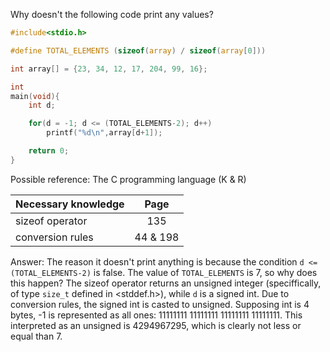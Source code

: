 Why doesn't the following code print any values?
```C
#include<stdio.h>

#define TOTAL_ELEMENTS (sizeof(array) / sizeof(array[0]))

int array[] = {23, 34, 12, 17, 204, 99, 16};

int 
main(void){
	int d;

	for(d = -1; d <= (TOTAL_ELEMENTS-2); d++)
		printf("%d\n",array[d+1]);

	return 0;
}
```
Possible reference: The C programming language (K & R)

| Necessary knowledge | Page     |
| ------------------- |:--------:|
| sizeof operator     | 135      |
| conversion rules    | 44 & 198 |

Answer:
The reason it doesn't print anything is because the condition `d <= (TOTAL_ELEMENTS-2)`
is false.  The value of `TOTAL_ELEMENTS` is 7, so why does
this happen? The sizeof operator returns an unsigned integer (speciffically, of
type `size_t` defined in <stddef.h>), while `d` is a signed int.  Due to
conversion rules, the signed int is casted to unsigned. Supposing int is 4
bytes, -1 is represented as all ones: 11111111 11111111 11111111 11111111.
This interpreted as an unsigned is 4294967295, which is clearly not less or
equal than 7.
